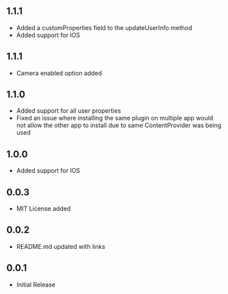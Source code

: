 ## 1.1.1

- Added a customProperties field to the updateUserInfo method
- Added support for IOS

## 1.1.1

- Camera enabled option added

## 1.1.0

- Added support for all user properties
- Fixed an issue where installing the same plugin on multiple app would not allow the other app to install due to same ContentProvider was being used

## 1.0.0

- Added support for IOS

## 0.0.3

- MIT License added

## 0.0.2

- README.md updated with links

## 0.0.1

- Initial Release
